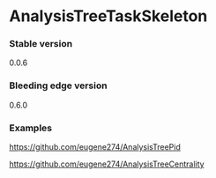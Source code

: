 # AnalysisTreeTaskSkeleton

### Stable version
0.0.6

### Bleeding edge version
0.6.0


### Examples

https://github.com/eugene274/AnalysisTreePid

https://github.com/eugene274/AnalysisTreeCentrality
